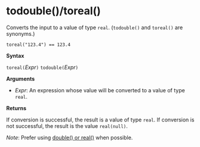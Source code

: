# todouble()/toreal()

Converts the input to a value of type `real`. (`todouble()` and `toreal()` are synonyms.)

    toreal("123.4") == 123.4

**Syntax**

`toreal(`*Expr*`)`
`todouble(`*Expr*`)`

**Arguments**

* *Expr*: An expression whose value will be converted to a value of type `real`.

**Returns**

If conversion is successful, the result is a value of type `real`.
If conversion is not successful, the result is the value `real(null)`.
 
*Note*: Prefer using [double() or real()](../concepts/concepts_datatypes_real.md) when possible.
